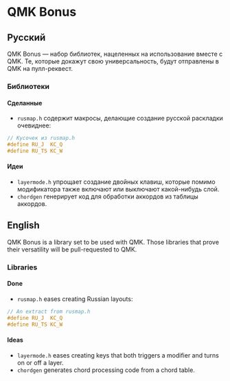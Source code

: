 # QMK Bonus

## Русский

QMK Bonus — набор библиотек, нацеленных на использование вместе с QMK.
Те, которые докажут свою универсальность, будут отправлены в QMK на
пулл-реквест.

### Библиотеки

#### Сделанные
- `rusmap.h` содержит макросы, делающие создание русской раскладки
очевиднее:

```c
// Кусочек из rusmap.h
#define RU_J  KC_Q
#define RU_TS KC_W
```

#### Идеи
- `layermode.h` упрощает создание двойных клавиш, которые помимо
модификатора также включают или выключают какой-нибудь слой.
- `chordgen` генерирует код для обработки аккордов из таблицы
аккордов.

## English
QMK Bonus is a library set to be used with QMK. Those libraries that
prove their versatility will be pull-requested to QMK.

### Libraries

#### Done
- `rusmap.h` eases creating Russian layouts:

```c
// An extract from rusmap.h
#define RU_J  KC_Q
#define RU_TS KC_W
```

#### Ideas
- `layermode.h` eases creating keys that both triggers a modifier and
turns on or off a layer.
- `chordgen` generates chord processing code from a chord table.
